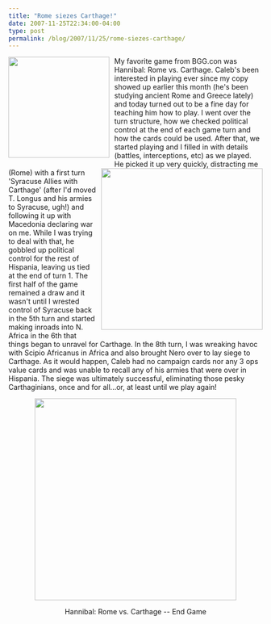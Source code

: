 ```yaml
---
title: "Rome siezes Carthage!"
date: 2007-11-25T22:34:00-04:00
type: post
permalink: /blog/2007/11/25/rome-siezes-carthage/
---
```

<a onblur="try {parent.deselectBloggerImageGracefully();} catch(e) {}" href="https://farm3.static.flickr.com/2223/2063866333_5d05e487b0.jpg"><img style="margin: 0pt 10px 10px 0pt; float: left; cursor: pointer; width: 200px;" src="https://farm3.static.flickr.com/2223/2063866333_5d05e487b0.jpg" alt="" border="0" /></a>My favorite game from BGG.con was Hannibal: Rome vs. Carthage. Caleb's been interested in playing ever since my copy showed up earlier this month (he's been studying ancient Rome and Greece lately) and today turned out to be a fine day for teaching him how to play. I went over the turn structure, how we checked political control at the end of each game turn and how the cards could be used. After that, we started playing and I filled in with details (battles, interceptions, etc) as we played. He picked it up very quickly, distracting me (Rome) with a <a onblur="try {parent.deselectBloggerImageGracefully();} catch(e) {}" href="https://farm3.static.flickr.com/2048/2063866343_f98446cd1c.jpg"><img style="margin: 0pt 0pt 10px 10px; float: right; cursor: pointer; width: 320px;" src="https://farm3.static.flickr.com/2048/2063866343_f98446cd1c.jpg" alt="" border="0" /></a>first turn 'Syracuse Allies with Carthage' (after I'd moved T. Longus and his armies to Syracuse, ugh!) and following it up with Macedonia declaring war on me. While I was trying to deal with that, he gobbled up political control for the rest of Hispania, leaving us tied at the end of turn 1. The first half of the game remained a draw and it wasn't until I wrested control of Syracuse back in the 5th turn and started making inroads into N. Africa in the 6th that things began to unravel for Carthage. In the 8th turn, I was wreaking havoc with Scipio Africanus in Africa and also brought Nero over to lay siege to Carthage. As it would happen, Caleb had no campaign cards nor any 3 ops value cards and was unable to recall any of his armies that were over in Hispania. The siege was ultimately successful, eliminating those pesky Carthaginians, once and for all...or, at least until we play again!

<a onblur="try {parent.deselectBloggerImageGracefully();} catch(e) {}" href="https://farm3.static.flickr.com/2149/2063866341_fd54b971b2_b.jpg"><img style="margin: 0px auto 10px; display: block; text-align: center; cursor: pointer; width: 400px;" src="https://farm3.static.flickr.com/2149/2063866341_fd54b971b2_b.jpg" alt="" border="0" /></a>

<div style="text-align: center;">
  Hannibal: Rome vs. Carthage -- End Game
</div>